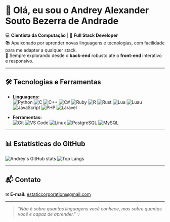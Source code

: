 # 👋 Olá, eu sou o Andrey Alexander Souto Bezerra de Andrade

💻 **Cientista da Computação** | 🚀 **Full Stack Developer**  
📚 Apaixonado por aprender novas linguagens e tecnologias, com facilidade para me adaptar a qualquer stack.  
🎯 Sempre explorando desde o **back-end** robusto até o **front-end** interativo e responsivo.

---

## 🛠️ Tecnologias e Ferramentas

- **Linguagens:**  
  ![Python](https://img.shields.io/badge/-Python-3776AB?logo=python&logoColor=white)
  ![C](https://img.shields.io/badge/-C-A8B9CC?logo=c&logoColor=white)
  ![C++](https://img.shields.io/badge/-C++-00599C?logo=cplusplus&logoColor=white)
  ![C#](https://img.shields.io/badge/-C%23-239120?logo=csharp&logoColor=white)
  ![Ruby](https://img.shields.io/badge/-Ruby-CC342D?logo=ruby&logoColor=white)
  ![R](https://img.shields.io/badge/-R-276DC3?logo=r&logoColor=white)
  ![Rust](https://img.shields.io/badge/-Rust-000000?logo=rust&logoColor=white)
  ![Lua](https://img.shields.io/badge/-Lua-2C2D72?logo=lua&logoColor=white)
  ![Luau](https://img.shields.io/badge/-Luau-00A3E0?logo=lua&logoColor=white)
  ![JavaScript](https://img.shields.io/badge/-JavaScript-F7DF1E?logo=javascript&logoColor=black)
  ![PHP](https://img.shields.io/badge/-PHP-777BB4?logo=php&logoColor=white)
  ![Laravel](https://img.shields.io/badge/-Laravel-FF2D20?logo=laravel&logoColor=white)

- **Ferramentas:**  
  ![Git](https://img.shields.io/badge/-Git-F05032?logo=git&logoColor=white)
  ![VS Code](https://img.shields.io/badge/-VS%20Code-007ACC?logo=visualstudiocode&logoColor=white)
  ![Linux](https://img.shields.io/badge/-Linux-FCC624?logo=linux&logoColor=black)
  ![PostgreSQL](https://img.shields.io/badge/-PostgreSQL-336791?logo=postgresql&logoColor=white)
  ![MySQL](https://img.shields.io/badge/-MySQL-4479A1?logo=mysql&logoColor=white)

---

## 📊 Estatísticas do GitHub

![Andrey's GitHub stats](https://github-readme-stats.vercel.app/api?username=SeuUsuarioGitHub&show_icons=true&theme=tokyonight)
![Top Langs](https://github-readme-stats.vercel.app/api/top-langs/?username=SeuUsuarioGitHub&layout=compact&theme=tokyonight)

---

## 📬 Contato

✉ **E-mail:** [estaticcorporation@gmail.com](mailto:estaticcorporation@gmail.com)  

---

> _"Não é sobre quantas linguagens você conhece, mas sobre quantas você é capaz de aprender."_ 💡

